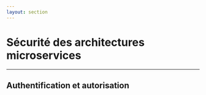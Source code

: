 ```yaml
---
layout: section
---
```



# Sécurité des architectures microservices

---

## Authentification et autorisation

<!-- 
Dans le contexte des microservices, la sécurité est essentielle car chaque service expose des interfaces, communique avec d'autres services, et manipule potentiellement des données sensibles. Voici les principales notions de sécurité qui devraient être abordées dans un cours universitaire sur les microservices :

### 1. **Authentification et autorisation**

   - **Authentification** : Garantir que seuls les utilisateurs ou services autorisés peuvent accéder aux microservices. L’authentification basée sur *tokens* (par exemple, JSON Web Tokens - JWT) est souvent utilisée pour vérifier l’identité des utilisateurs et services.
   - **Autorisation** : S’assurer que les utilisateurs et services authentifiés ne peuvent accéder qu’aux ressources qui leur sont permises. Le *Role-Based Access Control* (RBAC) et l’*Attribute-Based Access Control* (ABAC) permettent de définir des permissions par rôle ou par attributs.

   > **Bonnes pratiques** : Utiliser des solutions centralisées comme OAuth 2.0 et OpenID Connect pour gérer l’authentification et déléguer les autorisations.

### 2. **API Gateway et sécurité des communications**

   - **API Gateway** : Elle sert de point d'entrée unique, permettant de gérer l'authentification, l’autorisation, la limitation de débit (rate limiting), et d'appliquer des règles de sécurité. Elle agit également comme un pare-feu d'application (Web Application Firewall - WAF) en bloquant les requêtes malveillantes.
   - **Chiffrement des communications** : Assurer que toutes les communications entre les microservices et avec les clients soient chiffrées (TLS/SSL). Cela empêche les attaques de type *man-in-the-middle* et assure la confidentialité des données transmises.

   > **Bonnes pratiques** : Utiliser HTTPS pour toutes les communications et configurer des certificats SSL pour chaque microservice.

### 3. **Isolation des services et des données**

   - **Isolation des services** : Limiter les interactions directes entre microservices pour minimiser l’impact en cas de compromission d’un service. Les services doivent communiquer via des API ou des messages asynchrones, avec des politiques de sécurité précises.
   - **Séparation des données** : Chaque microservice doit gérer ses propres données. Une isolation des bases de données permet d’empêcher qu’un service compromette directement les données d’un autre.

   > **Bonnes pratiques** : Éviter les accès directs aux bases de données d’autres services et restreindre les autorisations pour chaque service.

### 4. **Sécurité des données en transit et au repos**

   - **Données en transit** : Chiffrer les données en transit entre microservices et avec les clients pour protéger les informations sensibles. Le chiffrement des canaux de communication (HTTPS, TLS) empêche les attaques d’interception.
   - **Données au repos** : Chiffrer les bases de données et les systèmes de stockage pour éviter le vol de données en cas de compromission. Utiliser des clés de chiffrement robustes et les protéger avec des solutions de gestion de clés.

   > **Bonnes pratiques** : Mettre en œuvre une gestion centralisée des clés et chiffrer systématiquement toutes les données sensibles au repos.

### 5. **Gestion des secrets**

   - Les microservices utilisent souvent des identifiants, mots de passe et clés d’API pour accéder à des ressources et à d’autres services. La gestion sécurisée des secrets est cruciale pour éviter que des informations sensibles soient exposées.
   - Utiliser un *vault* (ex. HashiCorp Vault, AWS Secrets Manager) pour stocker et accéder aux secrets de manière sécurisée.

   > **Bonnes pratiques** : Ne jamais coder les secrets en dur dans le code source et limiter l'accès aux secrets uniquement aux services autorisés.

### 6. **Journaux d’audit et surveillance**

   - **Journaux d’audit** : Garder une trace des actions critiques effectuées par les utilisateurs et les services pour pouvoir détecter d’éventuelles activités suspectes ou compromises.
   - **Surveillance des anomalies** : Mettre en place une surveillance en temps réel pour détecter des comportements anormaux (augmentation des appels d’API, tentatives de connexion suspectes). Les outils de SIEM (Security Information and Event Management) permettent une surveillance centralisée et automatisée.

   > **Bonnes pratiques** : Configurer les journaux pour capturer les actions sensibles et les envoyer à un serveur central pour analyse.

### 7. **Contrôle des accès réseau et pare-feu**

   - **Contrôle des accès réseau** : Restreindre les accès réseau entre les microservices pour limiter les chemins d’accès potentiels en cas de compromission. Configurer des réseaux privés virtuels (VPN) pour les communications internes.
   - **Pare-feu et segmentations** : Utiliser des pare-feux et des règles de segmentation pour limiter la visibilité des microservices entre eux et depuis l'extérieur. Une segmentation réseau stricte empêche un attaquant de se déplacer latéralement dans l’architecture.

   > **Bonnes pratiques** : Mettre en œuvre des contrôles réseau de type *zero trust* pour vérifier chaque communication entre microservices.

### 8. **Gestion des vulnérabilités et mises à jour**

   - **Mises à jour** : Les microservices, souvent exécutés dans des conteneurs, doivent être régulièrement mis à jour pour corriger les vulnérabilités de sécurité.
   - **Analyse des vulnérabilités** : Utiliser des scanners de sécurité pour analyser le code, les bibliothèques et les conteneurs afin d’identifier et corriger les vulnérabilités potentielles avant le déploiement.

   > **Bonnes pratiques** : Automatiser les scans de sécurité et les mises à jour dans le pipeline de CI/CD pour garantir que seules les versions sûres des services sont déployées.


En conclusion, l'approche sécuritaire des microservices repose sur une combinaison de bonnes pratiques, d’outils et de politiques visant à réduire les surfaces d’attaque et à assurer une protection proactive.
-->